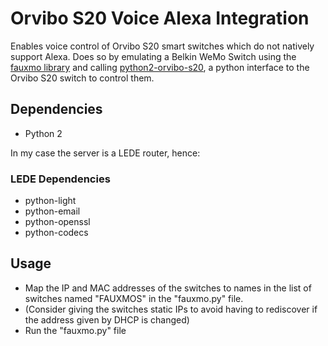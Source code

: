 # Orvibo S20 Voice Alexa Integration

Enables voice control of Orvibo S20 smart switches which do not natively support Alexa.
Does so by emulating a Belkin WeMo Switch using the [fauxmo library](https://github.com/makermusings/fauxmo) and calling [python2-orvibo-s20](https://github.com/skarna1/python2-orvibo-s20), a python interface to the Orvibo S20 switch to control them.

## Dependencies
* Python 2


In my case the server is a LEDE router, hence:

### LEDE Dependencies
* python-light
* python-email
* python-openssl
* python-codecs

## Usage
* Map the IP and MAC addresses of the switches to names in the list of switches named "FAUXMOS" in the "fauxmo.py" file. 
* (Consider giving the switches static IPs to avoid having to rediscover if the address given by DHCP is changed)
* Run the "fauxmo.py" file

